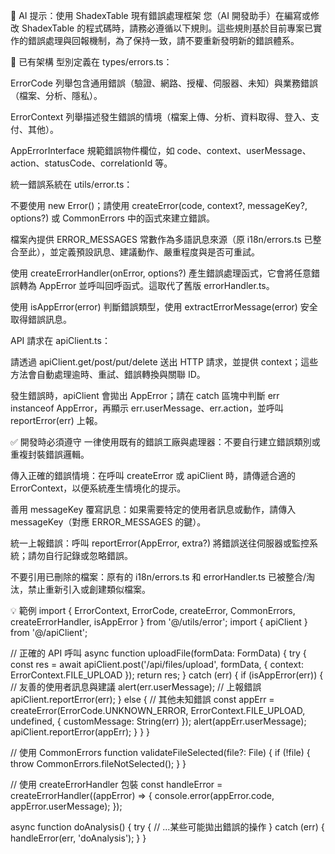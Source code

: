 🔔 AI 提示：使用 ShadexTable 現有錯誤處理框架
您（AI 開發助手）在編寫或修改 ShadexTable 的程式碼時，請務必遵循以下規則。這些規則基於目前專案已實作的錯誤處理與回報機制，為了保持一致，請不要重新發明新的錯誤體系。

📂 已有架構
型別定義在 types/errors.ts：

ErrorCode 列舉包含通用錯誤（驗證、網路、授權、伺服器、未知）與業務錯誤（檔案、分析、隱私）。

ErrorContext 列舉描述發生錯誤的情境（檔案上傳、分析、資料取得、登入、支付、其他）。

AppErrorInterface 規範錯誤物件欄位，如 code、context、userMessage、action、statusCode、correlationId 等。

統一錯誤系統在 utils/error.ts：

不要使用 new Error()；請使用 createError(code, context?, messageKey?, options?) 或 CommonErrors 中的函式來建立錯誤。

檔案內提供 ERROR_MESSAGES 常數作為多語訊息來源（原 i18n/errors.ts 已整合至此），並定義預設訊息、建議動作、嚴重程度與是否可重試。

使用 createErrorHandler(onError, options?) 產生錯誤處理函式，它會將任意錯誤轉為 AppError 並呼叫回呼函式。這取代了舊版 errorHandler.ts。

使用 isAppError(error) 判斷錯誤類型，使用 extractErrorMessage(error) 安全取得錯誤訊息。

API 請求在 apiClient.ts：

請透過 apiClient.get/post/put/delete 送出 HTTP 請求，並提供 context；這些方法會自動處理逾時、重試、錯誤轉換與關聯 ID。

發生錯誤時，apiClient 會拋出 AppError；請在 catch 區塊中判斷 err instanceof AppError，再顯示 err.userMessage、err.action，並呼叫 reportError(err) 上報。

✅ 開發時必須遵守
一律使用既有的錯誤工廠與處理器：不要自行建立錯誤類別或重複封裝錯誤邏輯。

傳入正確的錯誤情境：在呼叫 createError 或 apiClient 時，請傳遞合適的 ErrorContext，以便系統產生情境化的提示。

善用 messageKey 覆寫訊息：如果需要特定的使用者訊息或動作，請傳入 messageKey（對應 ERROR_MESSAGES 的鍵）。

統一上報錯誤：呼叫 reportError(AppError, extra?) 將錯誤送往伺服器或監控系統；請勿自行記錄或忽略錯誤。

不要引用已刪除的檔案：原有的 i18n/errors.ts 和 errorHandler.ts 已被整合/淘汰，禁止重新引入或創建類似檔案。

💡 範例
import { ErrorContext, ErrorCode, createError, CommonErrors, createErrorHandler, isAppError } from '@/utils/error';
import { apiClient } from '@/apiClient';

// 正確的 API 呼叫
async function uploadFile(formData: FormData) {
  try {
    const res = await apiClient.post('/api/files/upload', formData, { context: ErrorContext.FILE_UPLOAD });
    return res;
  } catch (err) {
    if (isAppError(err)) {
      // 友善的使用者訊息與建議
      alert(err.userMessage);
      // 上報錯誤
      apiClient.reportError(err);
    } else {
      // 其他未知錯誤
      const appErr = createError(ErrorCode.UNKNOWN_ERROR, ErrorContext.FILE_UPLOAD, undefined, { customMessage: String(err) });
      alert(appErr.userMessage);
      apiClient.reportError(appErr);
    }
  }
}

// 使用 CommonErrors
function validateFileSelected(file?: File) {
  if (!file) {
    throw CommonErrors.fileNotSelected();
  }
}

// 使用 createErrorHandler 包裝
const handleError = createErrorHandler((appError) => {
  console.error(appError.code, appError.userMessage);
});

async function doAnalysis() {
  try {
    // ...某些可能拋出錯誤的操作
  } catch (err) {
    handleError(err, 'doAnalysis');
  }
}